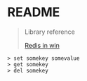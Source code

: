 # README

> Library reference
>
> [Redis in win](https://github.com/MicrosoftArchive/redis/releases)

```shell
> set somekey somevalue
> get somekey
> del somekey
```

